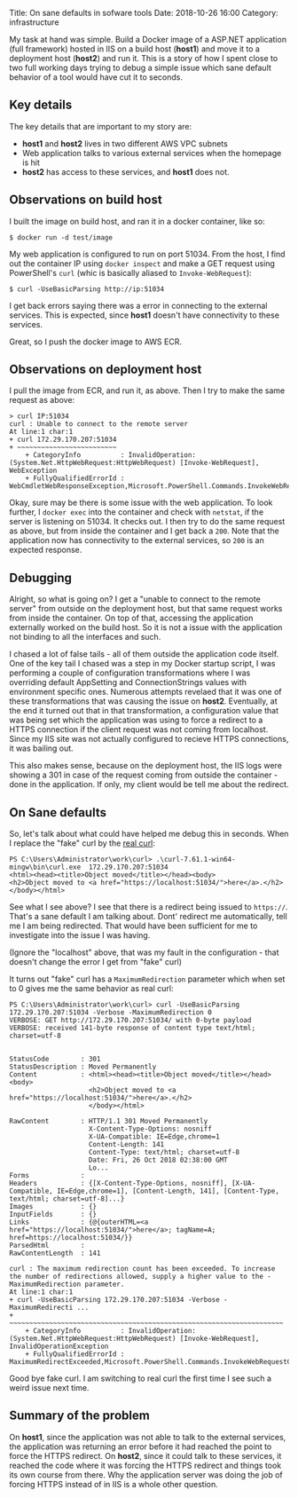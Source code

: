 Title: On sane defaults in sofware tools
Date: 2018-10-26 16:00
Category: infrastructure

My task at hand was simple. Build a Docker image of a ASP.NET application (full framework) hosted in IIS on
a build host (**host1**) and move it to a deployment host (**host2**) and run it. This is a story of how I spent 
close to two full working days trying to debug a simple issue which sane default behavior of a tool would have cut it to 
seconds.

## Key details

The key details that are important to my story are:

- **host1** and **host2** lives in two different AWS VPC subnets
- Web application talks to various external services when the homepage is hit
- **host2** has access to these services, and **host1** does not.


## Observations on build host

I built the image on build host, and ran it in a docker container, like so:

```
$ docker run -d test/image
```

My web application is configured to run on port 51034. From the host, I find out the container IP using `docker inspect`
and make a GET request using PowerShell's `curl` (whic is basically aliased to `Invoke-WebRequest`):

```
$ curl -UseBasicParsing http://ip:51034
```

I get back errors saying there was a error in connecting to the external services. This is expected, since
**host1** doesn't have connectivity to these services.

Great, so I push the docker image to AWS ECR.

## Observations on deployment host

I pull the image from ECR, and run it, as above. Then I try to make the same request as above:

```
> curl IP:51034
curl : Unable to connect to the remote server
At line:1 char:1
+ curl 172.29.170.207:51034
+ ~~~~~~~~~~~~~~~~~~~~~~~~~
    + CategoryInfo          : InvalidOperation: (System.Net.HttpWebRequest:HttpWebRequest) [Invoke-WebRequest], WebException
    + FullyQualifiedErrorId : WebCmdletWebResponseException,Microsoft.PowerShell.Commands.InvokeWebRequestCommand
```

Okay, sure may be there is some issue with the web application. To look further, I `docker exec` into the container
and check with `netstat`, if the server is listening on 51034. It checks out. I then try to do the same request as
above, but from inside the container and I get back a `200`. Note that the application now has connectivity
to the external services, so `200` is an expected response.


## Debugging

Alright, so what is going on? I get a "unable to connect to the remote server" from outside on the deployment host, but
that same request works from inside the container. On top of that, accessing the application externally worked on the
build host. So it is not a issue with the application not binding to all the interfaces and such.

I chased a lot of false tails - all of them outside the application code itself. One of the key tail I chased 
was a step in my Docker startup script, I was performing a couple of configuration transformations where I was 
overriding default AppSetting and ConnectionStrings values with environment specific ones. Numerous attempts
revelaed that it was one of these transformations that was causing the issue on **host2**. Eventually, at the end 
it turned out that in that transformation, a configuration value that was being set which the application was 
using to force a redirect to a HTTPS connection if the client request was not coming from localhost.
Since my IIS site was not actually configured to recieve HTTPS connections, it was bailing out.

This also makes sense, because on the deployment host, the IIS logs were showing a 301 in case of the request coming from
outside the container - done in the application. If only, my client would be tell me about the redirect.

## On Sane defaults

So, let's talk about what could have helped me debug this in seconds. When I replace the "fake" curl by the [real
curl](https://curl.haxx.se/windows/):

```
PS C:\Users\Administrator\work\curl> .\curl-7.61.1-win64-mingw\bin\curl.exe  172.29.170.207:51034
<html><head><title>Object moved</title></head><body>
<h2>Object moved to <a href="https://localhost:51034/">here</a>.</h2>
</body></html>
```

See what I see above? I see that there is a redirect being issued to `https://`. That's a sane default I am talking about.
Dont' redirect me automatically, tell me  I am being redirected. That would have been sufficient for me to investigate
into the issue I was having.

(Ignore the "localhost" above, that was my fault in the configuration - that doesn't change the error I get from
"fake" curl)

It turns out "fake" curl has a `MaximumRedirection` parameter which when set to 0 gives me the same behavior as real curl:

```
PS C:\Users\Administrator\work\curl> curl -UseBasicParsing 172.29.170.207:51034 -Verbose -MaximumRedirection 0
VERBOSE: GET http://172.29.170.207:51034/ with 0-byte payload
VERBOSE: received 141-byte response of content type text/html; charset=utf-8


StatusCode        : 301
StatusDescription : Moved Permanently
Content           : <html><head><title>Object moved</title></head><body>
                    <h2>Object moved to <a href="https://localhost:51034/">here</a>.</h2>
                    </body></html>

RawContent        : HTTP/1.1 301 Moved Permanently
                    X-Content-Type-Options: nosniff
                    X-UA-Compatible: IE=Edge,chrome=1
                    Content-Length: 141
                    Content-Type: text/html; charset=utf-8
                    Date: Fri, 26 Oct 2018 02:38:00 GMT
                    Lo...
Forms             :
Headers           : {[X-Content-Type-Options, nosniff], [X-UA-Compatible, IE=Edge,chrome=1], [Content-Length, 141], [Content-Type, text/html; charset=utf-8]...}
Images            : {}
InputFields       : {}
Links             : {@{outerHTML=<a href="https://localhost:51034/">here</a>; tagName=A; href=https://localhost:51034/}}
ParsedHtml        :
RawContentLength  : 141

curl : The maximum redirection count has been exceeded. To increase the number of redirections allowed, supply a higher value to the -MaximumRedirection parameter.
At line:1 char:1
+ curl -UseBasicParsing 172.29.170.207:51034 -Verbose -MaximumRedirecti ...
+ ~~~~~~~~~~~~~~~~~~~~~~~~~~~~~~~~~~~~~~~~~~~~~~~~~~~~~~~~~~~~~~~~~~~~~
    + CategoryInfo          : InvalidOperation: (System.Net.HttpWebRequest:HttpWebRequest) [Invoke-WebRequest], InvalidOperationException
    + FullyQualifiedErrorId : MaximumRedirectExceeded,Microsoft.PowerShell.Commands.InvokeWebRequestCommand
```

Good bye fake curl. I am switching to real curl the first time I see such a weird issue next time.

## Summary of the problem

On **host1**, since the application was not able to talk to the external services, the application was returning
an error before it had reached the point to force the HTTPS redirect. On **host2**, since it could talk to these
services, it reached the code where it was forcing the HTTPS redirect and things took its own course from there.
Why the application server was doing the job of forcing HTTPS instead of in IIS is a whole other question.


